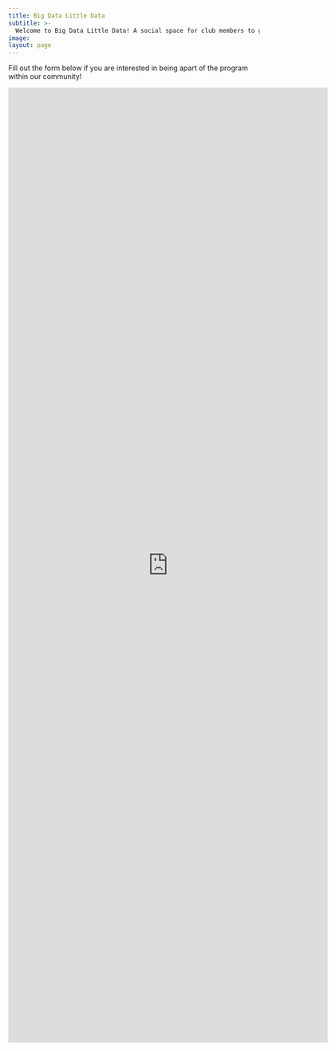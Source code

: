 ```yaml
---
title: Big Data Little Data
subtitle: >-
  Welcome to Big Data Little Data! A social space for club members to get to know one another as we all strive towards our common Data Science goals!
image:
layout: page
---
```


Fill out the form below if you are interested in being apart of the program within our community!

<iframe src="https://docs.google.com/forms/d/e/1FAIpQLSewKOJR9b_MuNUMpKDtsgZsBttAC90aP-zuYfWCqvQ4A2xuPw/viewform?embedded=true" width="640" height="1915" frameborder="0" marginheight="0" marginwidth="0">Loading…</iframe>
